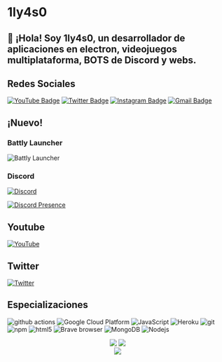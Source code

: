 # 1ly4s0
## 👋 ¡Hola! Soy 1ly4s0, un desarrollador de aplicaciones en electron, videojuegos multiplataforma, BOTS de Discord y webs.

## Redes Sociales

[![YouTube Badge](https://img.shields.io/badge/-@TECNO%20BROS-c4302b?style=flat-square&labelColor=c4302b&logo=youtube&logoColor=white&link=https://www.youtube.com/tecnobros)](https://www.youtube.com/tecnobros) [![Twitter Badge](https://img.shields.io/badge/-@1ly4s0-1ca0f1?style=flat-square&labelColor=1ca0f1&logo=twitter&logoColor=white&link=https://twitter.com/1ly4s0)](https://twitter.com/1ly4s0) [![Instagram Badge](https://img.shields.io/badge/-@1ly4s0-F44747?style=flat-square&labelColor=F44747&logo=instagram&logoColor=white&link=https://instagram.com/1ly4s0)](https://instagram.com/1ly4s0) 
[![Gmail Badge](https://img.shields.io/badge/-contacto@tecnobros.es-c14438?style=flat-square&logo=Gmail&logoColor=white&link=mailto:contacto@tecnobros.es)](mailto:contacto@tecnobros.es)

## ¡Nuevo!
### Battly Launcher
<img alt="Battly Launcher" src="https://img.shields.io/github/downloads/1ly4s0/battlylauncher/total?label=Descargas%20de%20Battly&link=https%3A%2F%2Fbattlylauncher.com" />

### Discord
[![Discord](https://img.shields.io/discord/885235460178342009?style=for-the-badge)](https://discord.gg/tecno-bros-885235460178342009)

[![Discord Presence](https://lanyard.cnrad.dev/api/534767171579019266)](https://discord.com/users/534767171579019266)

## Youtube
[![YouTube](https://img.shields.io/youtube/channel/subscribers/UCRrxALZwtn_D5VsSmnkDhAQ?style=for-the-badge)](https://youtube.com/tecnobros)

## Twitter
[![Twitter](https://img.shields.io/twitter/follow/1ly4s0?style=for-the-badge)](https://twitter.com/1ly4s0)


## Especializaciones
<p>
  <img alt="github actions" src="https://img.shields.io/badge/-Github_Actions-2088FF?style=flat-square&logo=github-actions&logoColor=white" />
  <img alt="Google Cloud Platform" src="https://img.shields.io/badge/-Google_Cloud_Platform-1a73e8?style=flat-square&logo=google-cloud&logoColor=white" />
  <img alt="JavaScript" src="https://img.shields.io/badge/-JavaScript-007ACC?style=flat-square&logo=javascript&logoColor=white" />
  <img alt="Heroku" src="https://img.shields.io/badge/-Heroku-430098?style=flat-square&logo=heroku&logoColor=white" />
  <img alt="git" src="https://img.shields.io/badge/-Git-F05032?style=flat-square&logo=git&logoColor=white" />
  <img alt="npm" src="https://img.shields.io/badge/-NPM-CB3837?style=flat-square&logo=npm&logoColor=white" />
  <img alt="html5" src="https://img.shields.io/badge/-HTML5-E34F26?style=flat-square&logo=html5&logoColor=white" />
  <img alt="Brave browser" src="https://img.shields.io/badge/-Brave_Browser-FB542B?style=flat-square&logo=brave&logoColor=white" />
  <img alt="MongoDB" src="https://img.shields.io/badge/-MongoDB-13aa52?style=flat-square&logo=mongodb&logoColor=white" />
  <img alt="Nodejs" src="https://img.shields.io/badge/-Nodejs-43853d?style=flat-square&logo=Node.js&logoColor=white" />
</p>

<p align=center>
  <a href="https://github.com/1ly4s0"><img src="https://stats.techy.lol/api?username=1ly4s0&count_private=true&show_icons=true&theme=dark&cache_seconds=7200&hide_title=true&include_all_commits=true&card_width=300" /></a>
  <a href="https://github.com/1ly4s0"><img src="https://stats.techy.lol/api/top-langs/?username=1ly4s0&layout=compact&card_width=306&theme=dark&hide_title=false&langs_count=6" /></a>
  <br>
  <a href="https://github.com/1ly4s0"><img src="https://github-readme-streak-stats.herokuapp.com?user=1ly4s0&theme=dark"></a>
</p>
